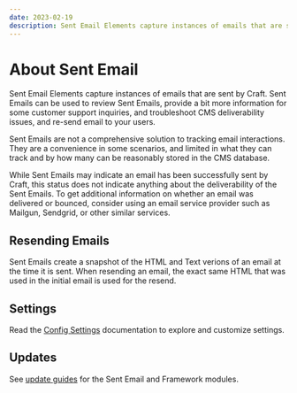 ```yaml
---
date: 2023-02-19
description: Sent Email Elements capture instances of emails that are sent by Craft. Sent Emails can be used to review Sent Emails, troubleshoot customer support and deliverability issues, and re-send email to your users.
---
```


# About Sent Email

Sent Email Elements capture instances of emails that are sent by Craft. Sent Emails can be used to review Sent Emails, provide a bit more information for some customer support inquiries, and troubleshoot CMS deliverability issues, and re-send email to your users.

Sent Emails are not a comprehensive solution to tracking email interactions. They are a convenience in some scenarios, and limited in what they can track and by how many can be reasonably stored in the CMS database. 

While Sent Emails may indicate an email has been successfully sent by Craft, this status does not indicate anything about the deliverability of the Sent Emails. To get additional information on whether an email was delivered or bounced, consider using an email service provider such as Mailgun, Sendgrid, or other similar services.

## Resending Emails

Sent Emails create a snapshot of the HTML and Text verions of an email at the time it is sent. When resending an email, the exact same HTML that was used in the initial email is used for the resend.

## Settings

Read the [Config Settings](./../configuration/sprout-config.md) documentation to explore and customize settings.

## Updates

See [update guides](../update-guides/README.md) for the Sent Email and Framework modules.

